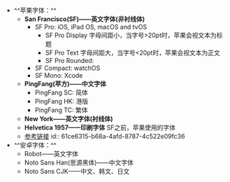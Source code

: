 - ^^苹果字体：^^
	- **San Francisco(SF)——英文字体(非衬线体)**
		- SF Pro: iOS, iPad OS, macOS and tvOS
			- SF Pro Display
			  字母间距小，当字号>20pt时，苹果会视文本为标题
			- SF Pro Text
			  字母间距大，当字号<20pt时，苹果会视文本为正文
			- SF Pro Rounded:
		- SF Compact: watchOS
		- SF Mono: Xcode
	- **PingFang(苹方)——中文字体**
		- PingFang SC: 简体
		- PingFang HK: 港版
		- PingFang TC: 繁体
	- **New York——英文字体(衬线体)**
	- **Helvetica 1957——印刷字体**
	  SF之前，苹果使用的字体
	- [参考链接](https://www.yuque.com/tuotadamowang/dhq5di/md9qau)
	  id:: 61ce6315-b68a-4afd-8787-4c522e09fc36
- ^^安卓字体：^^
	- Robot——英文字体
	- Noto Sans Han(思源黑体)——中文字体
	- Noto Sans CJK——中文、韩文、日文